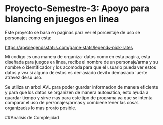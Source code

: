 # Proyecto-Semestre-3: Apoyo para blancing en juegos en linea

Este proyecto se basa en paginas para ver el porcentaje de uso de personajes como esta:

https://apexlegendsstatus.com/game-stats/legends-pick-rates

Mi codigo es una manera de organizar datos como en esta pagina, esta diseñada para juegos en linea, recibe el nombre de un personaje/arma y su nombre o identificador y los acomoda para que el usuario pueda ver estos datos y vea si alguno de estos es demasiado devil o demasiado fuerte atravez de su uso.

Se utiliza un arbol AVL para poder guardar informacion de manera eficiente y para que los datos se organizen de manera automatica, esto ayuda a guardar tiempo y sirve mas para este tipo de programa ya que se intenta comparar el uso de personajes/armas y combiene tener las cosas organizadas lo mas pronto posible.

##Analisis de Complejidad
